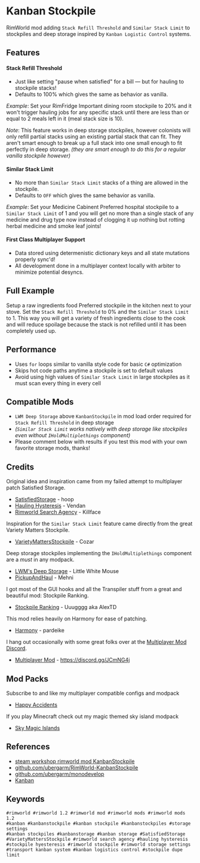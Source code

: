 Kanban Stockpile
===
RimWorld mod adding `Stack Refill Threshold` and `Similar Stack Limit` to
stockpiles and deep storage inspired by `Kanban Logistic Control` systems.

## Features
#### Stack Refill Threshold
* Just like setting "pause when satisfied" for a bill — but for hauling to stockpile stacks!
* Defaults to 100% which gives the same as behavior as vanilla.

*Example*: Set your RimFridge Important dining room stockpile to 20%
and it won't trigger hauling jobs for any specific stack until there
are less than or equal to 2 meals left in it (meal stack size is 10).

*Note*: This feature works in deep storage stockpiles, however colonists
will only refill partial stacks using an existing partial stack that can
fit. They aren't smart enough to break up a full stack into one small
enough to fit perfectly in deep storage.  *(they are smart enough to
do this for a regular vanilla stockpile however)*

#### Similar Stack Limit
* No more than `Similar Stack Limit` stacks of a thing are allowed in the stockpile.
* Defaults to `OFF` which gives the same behavior as vanilla.

*Example*: Set your Medicine Cabinent Preferred hospital stockpile to a
`Similar Stack Limit` of 1 and you will get no more than a single stack
of any medicine and drug type now instead of clogging it up nothing but
rotting herbal medicine and smoke leaf joints!

#### First Class Multiplayer Support
* Data stored using determenistic dictionary keys and all state mutations properly sync'd!
* All development done in a multiplayer context locally with arbiter to minimize potential desyncs.

## Full Example
Setup a raw ingredients food Preferred stockpile in the kitchen next to
your stove. Set the `Stack Refill Threshold` to 0% and the `Similar Stack
Limit` to 1. This way you will get a variety of fresh ingredients close
to the cook and will reduce spoilage because the stack is not refilled
until it has been completely used up.

## Performance
* Uses `for` loops similar to vanilla style code for basic `C#` optimization
* Skips hot code paths anytime a stockpile is set to default values
* Avoid using high values of `Similar Stack Limit` in large stockpiles as it must scan every thing in every cell

## Compatible Mods
* `LWM Deep Storage` above `KanbanStockpile` in mod load order required for `Stack Refill Threshold` in deep storage
* *(`Similar Stack Limit` works natively with deep storage like stockpiles even without `IHoldMultiplethings` component)*
* Please comment below with results if you test this mod with your own favorite storage mods, thanks!

## Credits
Original idea and inspiration came from my failed attempt to multiplayer patch Satisfied Storage.
* [SatisfiedStorage](https://steamcommunity.com/sharedfiles/filedetails/?id=2003354028) - hoop
* [Hauling Hysteresis](https://steamcommunity.com/sharedfiles/filedetails/?id=784324350) - Vendan
* [Rimworld Search Agency](https://steamcommunity.com/sharedfiles/filedetails/?id=726479594) - Killface

Inspiration for the `Similar Stack Limit` feature came directly from the great Variety Matters Stockpile.
* [VarietyMattersStockpile](https://steamcommunity.com/workshop/filedetails/?id=2266068546) - Cozar

Deep storage stockpiles implementing the `IHoldMultiplethings` component are a *must* in any modpack.
* [LWM's Deep Storage](https://steamcommunity.com/sharedfiles/filedetails/?id=1617282896) - Little White Mouse
* [PickupAndHaul](https://steamcommunity.com/sharedfiles/filedetails/?id=1279012058) - Mehni

I got most of the GUI hooks and all the Transpiler stuff from a great and beautiful mod: Stockpile Ranking.
* [Stockpile Ranking](https://steamcommunity.com/sharedfiles/filedetails/?id=1558464886) - Uuugggg aka AlexTD

This mod relies heavily on Harmony for ease of patching.
* [Harmony](https://steamcommunity.com/workshop/filedetails/?id=2040656402) - pardeike

I hang out occasionally with some great folks over at the [Multiplayer Mod Discord](https://discord.gg/JCmNG4j).
* [Multiplayer Mod](https://steamcommunity.com/sharedfiles/filedetails/?id=1752864297) - https://discord.gg/JCmNG4j

## Mod Packs
Subscribe to and like my multiplayer compatible configs and modpack
* [Happy Accidents](https://steamcommunity.com/sharedfiles/filedetails/?id=2257918295)

If you play Minecraft check out my magic themed sky island modpack
* [Sky Magic Islands](https://www.curseforge.com/minecraft/modpacks/sky-magic-islands)

## References
* [steam workshop rimworld mod KanbanStockpile](TBD)
* [github.com/ubergarm/RimWorld-KanbanStockpile](https://github.com/ubergarm/RimWorld-KanbanStockpile)
* [github.com/ubergarm/monodevelop](https://github.com/ubergarm/monodevelop)
* [Kanban](https://en.wikipedia.org/wiki/Kanban)

## Keywords
```
#rimworld #rimworld 1.2 #rimworld mod #rimworld mods #rimworld mods 1.2
#kanban #kanbanstockpile #kanban stockpile #kanbanstockpiles #storage settings
#kanban stockpiles #kanbanstorage #kanban storage #SatisfiedStorage
#VarietyMattersStockpile #rimworld search agency #hauling hysteresis
#stockpile hyesteresis #rimworld stockpile #rimworld storage settings
#transport kanban system #kanban logistics control #stockpile dupe limit
```
